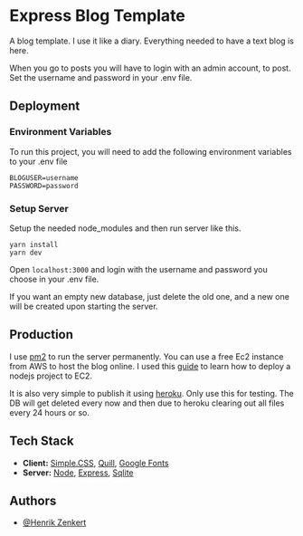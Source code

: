 # Express Blog Template

A blog template. I use it like a diary. Everything needed to have a text blog is here. 

When you go to posts you will have to login with an admin account, to post. Set the username and password in your .env file. 

## Deployment
### Environment Variables

To run this project, you will need to add the following environment variables to your .env file

```
BLOGUSER=username
PASSWORD=password
```

### Setup Server
Setup the needed node_modules and then run server like this.
```
yarn install 
yarn dev
```
Open `localhost:3000` and login with the username and password you choose in your .env file.

If you want an empty new database, just delete the old one, and a new one will be created upon starting the server.

## Production
I use [pm2](https://pm2.keymetrics.io/) to run the server permanently. You can use a free Ec2 instance from AWS to host the blog online. I used this [guide](https://ourcodeworld.com/articles/read/977/how-to-deploy-a-node-js-application-on-aws-ec2-server) to learn how to deploy a nodejs project to EC2. 

It is also very simple to publish it using [heroku](https://devcenter.heroku.com/articles/getting-started-with-nodejs#set-up). Only use this for testing. The DB will get deleted every now and then due to heroku clearing out all files every 24 hours or so. 
## Tech Stack

- **Client:** [Simple.CSS](https://simplecss.org/), [Quill](https://simplecss.org/), [Google Fonts](https://fonts.google.com/)
- **Server:** [Node](https://nodejs.org/en/), [Express](https://expressjs.com/), [Sqlite](https://www.sqlite.org/index.html)

## Authors

- [@Henrik Zenkert](https://www.github.com/YesSeri)

